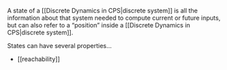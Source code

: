 A state of a [[Discrete Dynamics in CPS|discrete system]] is all the information about that system needed to compute current or future inputs, but can also refer to a “position” inside a [[Discrete Dynamics in CPS|discrete system]].

States can have several properties...
* [[reachability]]